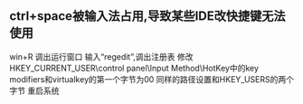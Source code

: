 ctrl+space被输入法占用,导致某些IDE改快捷键无法使用
----
win+R 调出运行窗口
输入“regedit”,调出注册表
修改HKEY_CURRENT_USER\control panel\Input Method\HotKey中的key modifiers和virtualkey的第一个字节为00
同样的路径设置和HKEY_USERS的两个字节
重启系统